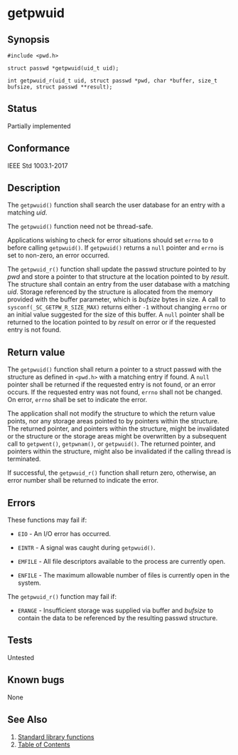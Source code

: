 # getpwuid

## Synopsis

`#include <pwd.h>`

`struct passwd *getpwuid(uid_t uid);`

`int getpwuid_r(uid_t uid, struct passwd *pwd, char *buffer, size_t bufsize, struct passwd **result);`

## Status

Partially implemented

## Conformance

IEEE Std 1003.1-2017

## Description

The `getpwuid()` function shall search the user database for an entry with a matching _uid_.

The `getpwuid()` function need not be thread-safe.

Applications wishing to check for error situations should set `errno` to `0` before calling `getpwuid()`.
If `getpwuid()` returns a `null` pointer and `errno` is set to non-zero, an error occurred.

The ``getpwuid_r()`` function shall update the passwd structure pointed to by _pwd_ and store a pointer to that
structure at the location pointed to by _result_. The structure shall contain an entry from the user database with
a matching _uid_. Storage referenced by the structure is allocated from the memory provided with the buffer parameter,
which is _bufsize_ bytes in size. A call to `sysconf(_SC_GETPW_R_SIZE_MAX)` returns either `-1` without changing `errno`
or an initial value suggested for the size of this buffer. A `null` pointer shall be returned to the location pointed to
by _result_ on error or if the requested entry is not found.

## Return value

The `getpwuid()` function shall return a pointer to a struct passwd with the structure as defined in `<pwd.h>` with a
matching entry if found. A `null` pointer shall be returned if the requested entry is not found, or an error occurs.
If the requested entry was not found, `errno` shall not be changed. On error, `errno` shall be set to indicate the
error.

The application shall not modify the structure to which the return value points, nor any storage areas pointed to by
pointers within the structure. The returned pointer, and pointers within the structure, might be invalidated or the
structure or the storage areas might be overwritten by a subsequent call to `getpwent()`, `getpwnam()`, or `getpwuid()`.
The returned pointer, and pointers within the structure, might also be invalidated if the calling thread is terminated.

If successful, the `getpwuid_r()` function shall return zero, otherwise, an error number shall be returned to indicate
the error.

## Errors

These functions may fail if:

* `EIO` - An I/O error has occurred.

* `EINTR` - A signal was caught during `getpwuid()`.

* `EMFILE` - All file descriptors available to the process are currently open.

* `ENFILE` - The maximum allowable number of files is currently open in the system.

The `getpwuid_r()` function may fail if:

* `ERANGE` - Insufficient storage was supplied via buffer and _bufsize_ to contain the data to be referenced by the
resulting passwd structure.

## Tests

Untested

## Known bugs

None

## See Also

1. [Standard library functions](../index.md)
2. [Table of Contents](../../../index.md)
